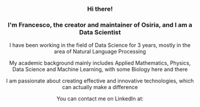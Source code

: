 <center><h3>Hi there!</h3></center>

<center><h3>I'm Francesco, the creator and maintainer of Osiria, and I am a Data Scientist</h3></center>

<center><p>I have been working in the field of Data Science for 3 years, mostly in the area of Natural Language Processing</p></center>

<center><p>My academic background mainly includes Applied Mathematics, Physics, Data Science and Machine Learning, with some Biology here and there</p></center>

<center><p>I am passionate about creating effective and innovative technologies, which can actually make a difference</p></center>

<center><p>You can contact me on LinkedIn at:</p></center>
